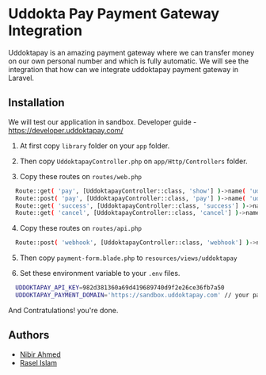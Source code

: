 
# Uddokta Pay Payment Gateway Integration

Uddoktapay is an amazing payment gateway where we can transfer money on our own personal number and which is fully automatic. We will see the integration that how can we integrate uddoktapay payment gateway in Laravel.

## Installation

We will test our application in sandbox. Developer guide - https://developer.uddoktapay.com/

1. At first copy `library` folder on your `app` folder.

2. Then copy `UddoktapayController.php` on `app/Http/Controllers` folder.

3. Copy these routes on `routes/web.php`

```bash
  Route::get( 'pay', [UddoktapayController::class, 'show'] )->name( 'uddoktapay.payment-form' );
  Route::post( 'pay', [UddoktapayController::class, 'pay'] )->name( 'uddoktapay.pay' );
  Route::get( 'success', [UddoktapayController::class, 'success'] )->name( 'uddoktapay.success' );
  Route::get( 'cancel', [UddoktapayController::class, 'cancel'] )->name( 'uddoktapay.cancel' );
```

4. Copy these routes on `routes/api.php`

```bash 
  Route::post( 'webhook', [UddoktapayController::class, 'webhook'] )->name( 'uddoktapay.webhook' );
```

5. Then copy `payment-form.blade.php` to `resources/views/uddoktapay`

6. Set these environment variable to your `.env` files.

```bash 
  UDDOKTAPAY_API_KEY=982d381360a69d419689740d9f2e26ce36fb7a50
  UDDOKTAPAY_PAYMENT_DOMAIN='https://sandbox.uddoktapay.com' // your payment panel here
```

And Contratulations! you're done.
## Authors
- [Nibir Ahmed](https://nibirahmed.com)
- [Rasel Islam](https://rtrasel.com)
